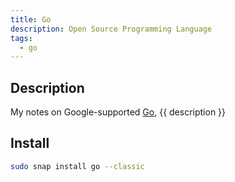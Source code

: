 ```yaml
---
title: Go 
description: Open Source Programming Language
tags:
  - go
---
```


## Description

My notes on Google-supported [Go](https://go.dev/ "Official Site"), {{ description }}

## Install

```bash
sudo snap install go --classic
```
